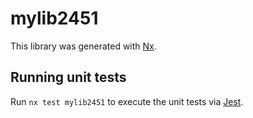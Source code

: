 # mylib2451

This library was generated with [Nx](https://nx.dev).

## Running unit tests

Run `nx test mylib2451` to execute the unit tests via [Jest](https://jestjs.io).
